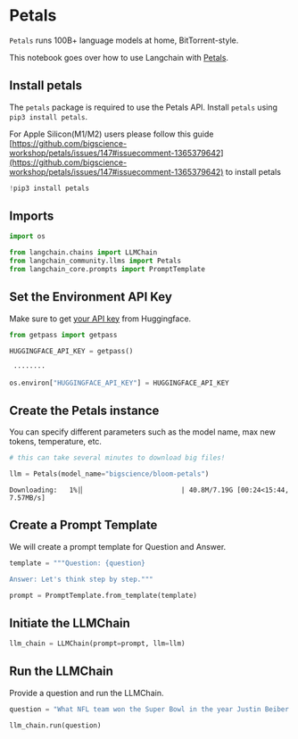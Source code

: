 # Petals

`Petals` runs 100B+ language models at home, BitTorrent-style.

This notebook goes over how to use Langchain with [Petals](https://github.com/bigscience-workshop/petals).

## Install petals
The `petals` package is required to use the Petals API. Install `petals` using `pip3 install petals`.

For Apple Silicon(M1/M2) users please follow this guide [https://github.com/bigscience-workshop/petals/issues/147#issuecomment-1365379642](https://github.com/bigscience-workshop/petals/issues/147#issuecomment-1365379642) to install petals 


```python
!pip3 install petals
```

## Imports


```python
import os

from langchain.chains import LLMChain
from langchain_community.llms import Petals
from langchain_core.prompts import PromptTemplate
```

## Set the Environment API Key
Make sure to get [your API key](https://huggingface.co/docs/api-inference/quicktour#get-your-api-token) from Huggingface.


```python
from getpass import getpass

HUGGINGFACE_API_KEY = getpass()
```
```output
 ········
```

```python
os.environ["HUGGINGFACE_API_KEY"] = HUGGINGFACE_API_KEY
```

## Create the Petals instance
You can specify different parameters such as the model name, max new tokens, temperature, etc.


```python
# this can take several minutes to download big files!

llm = Petals(model_name="bigscience/bloom-petals")
```
```output
Downloading:   1%|▏                        | 40.8M/7.19G [00:24<15:44, 7.57MB/s]
```
## Create a Prompt Template
We will create a prompt template for Question and Answer.


```python
template = """Question: {question}

Answer: Let's think step by step."""

prompt = PromptTemplate.from_template(template)
```

## Initiate the LLMChain


```python
llm_chain = LLMChain(prompt=prompt, llm=llm)
```

## Run the LLMChain
Provide a question and run the LLMChain.


```python
question = "What NFL team won the Super Bowl in the year Justin Beiber was born?"

llm_chain.run(question)
```
